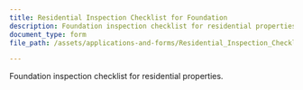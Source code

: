 ```yaml
---
title: Residential Inspection Checklist for Foundation
description: Foundation inspection checklist for residential properties.
document_type: form
file_path: /assets/applications-and-forms/Residential_Inspection_Checklist_Foundation.pdf

---
```

Foundation inspection checklist for residential properties. 
